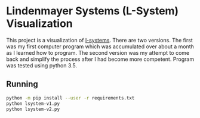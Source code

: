# Lindenmayer Systems (L-System)  Visualization
This project is a visualization of [l-systems](http://paulbourke.net/fractals/lsys/). There are two versions. The first was my first computer program which was accumulated over about a month as I learned how to program. The second version was my attempt to come back and simplify the process after I had become more competent. Program was tested using python 3.5.

## Running
```bash
python -m pip install --user -r requirements.txt
python lsystem-v1.py
python lsystem-v2.py
```

